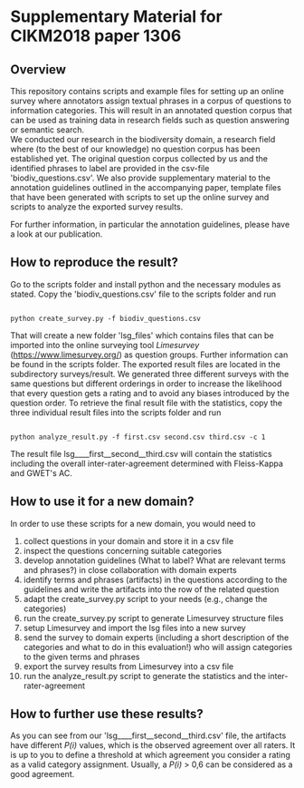 # Supplementary Material for CIKM2018 paper 1306

## Overview
This repository contains scripts and example files for setting up an online survey where annotators assign textual phrases in a corpus of questions to information categories. This will result in an annotated question corpus that can be used as training data in research fields such as question answering or semantic search.  
We conducted our research in the biodiversity domain, a research field where (to the best of our knowledge) no question corpus has been established yet. The original question corpus collected by us and the identified phrases to label are provided in the csv-file 'biodiv_questions.csv'. 
We also provide supplementary material to the annotation guidelines outlined in the accompanying paper, template files that have been generated with scripts to set up the online survey and scripts to analyze the exported survey results.

For further information, in particular the annotation guidelines, please have a look at our publication.


## How to reproduce the result?
 
Go to the scripts folder and install python and the necessary modules as stated. Copy the 'biodiv_questions.csv' file to the scripts folder and run

```shell

python create_survey.py -f biodiv_questions.csv

```
That will create a new folder 'lsg_files' which contains files that can be imported into the online surveying tool *Limesurvey* (https://www.limesurvey.org/) as question groups. Further information can be found in the scripts folder.
The exported result files are located in the subdirectory surveys/result. We generated three different surveys with the same questions but different orderings in order to increase the likelihood that every question gets a rating and to avoid any biases introduced by the question order. To retrieve the final result file with the statistics, copy the three individual result files into the scripts folder and run
```shell

python analyze_result.py -f first.csv second.csv third.csv -c 1

```

The result file lsg____first__second__third.csv will contain the statistics including the overall inter-rater-agreement determined with Fleiss-Kappa and GWET's AC.

## How to use it for a new domain?

In order to use these scripts for a new domain, you would need to

1. collect questions in your domain and store it in a csv file
2. inspect the questions concerning suitable categories
3. develop annotation guidelines (What to label? What are relevant terms and phrases?) in close collaboration with domain experts
4. identify terms and phrases (artifacts) in the questions according to the guidelines and write the artifacts into the row of the related question
5. adapt the create_survey.py script to your needs (e.g., change the categories)
6. run the create_survey.py script to generate Limesurvey structure files
7. setup Limesurvey and import the lsg files into a new survey
8. send the survey to domain experts (including a short description of the categories and what to do in this evaluation!) who will assign categories to the given terms and phrases
9. export the survey results from Limesurvey into a csv file
10. run the analyze_result.py script to generate the statistics and the inter-rater-agreement

## How to further use these results?
As you can see from our 'lsg____first__second__third.csv' file, the artifacts have different *P(i)* values, which is the observed agreement over all raters. It is up to you to define a threshold at which agreement you consider a rating as a valid category assignment. Usually, a *P(i)* > 0,6 can be considered as a good agreement.

